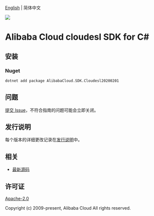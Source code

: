 [English](README.md) | 简体中文

![](https://aliyunsdk-pages.alicdn.com/icons/AlibabaCloud.svg)

# Alibaba Cloud cloudesl SDK for C#

## 安装

### Nuget

```bash
dotnet add package AlibabaCloud.SDK.Cloudesl20200201
```

## 问题

[提交 Issue](https://github.com/aliyun/alibabacloud-csharp-sdk/issues/new)，不符合指南的问题可能会立即关闭。

## 发行说明

每个版本的详细更改记录在[发行说明](./ChangeLog.md)中。

## 相关

* [最新源码](https://github.com/aliyun/alibabacloud-csharp-sdk/)

## 许可证

[Apache-2.0](http://www.apache.org/licenses/LICENSE-2.0)

Copyright (c) 2009-present, Alibaba Cloud All rights reserved.
